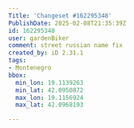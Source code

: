 ```yaml
---
Title: 'Changeset #162295348'
PublishDate: 2025-02-08T21:35:39Z
id: 162295348
user: gardenBiker
comment: street russian name fix
created_by: iD 2.31.1
tags:
- Montenegro
bbox:
  min_lon: 19.1139263
  min_lat: 42.0950872
  max_lon: 19.1156924
  max_lat: 42.0968193

---
```

